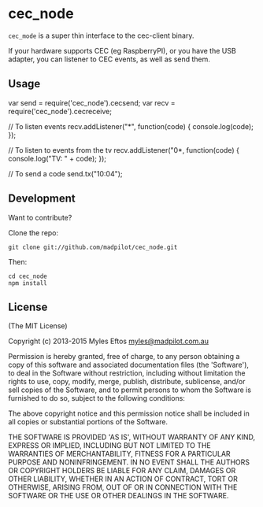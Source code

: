 # cec_node

```cec_mode``` is a super thin interface to the cec-client binary. 

If your hardware supports CEC (eg RaspberryPI), or you have
the USB adapter, you can listener to CEC events, as well as send them.

## Usage

var send = require('cec_node').cecsend;
var recv = require('cec_node').cecreceive;

// To listen events
recv.addListener("*", function(code) {
  console.log(code);
});

// To listen to events from the tv
recv.addListener("0*, function(code) {
  console.log("TV: " + code);
});

// To send a code
send.tx("10:04");

## Development

Want to contribute?

Clone the repo:

```git clone git://github.com/madpilot/cec_node.git```

Then:

```
cd cec_node
npm install
```

## License

(The MIT License)

Copyright (c) 2013-2015 Myles Eftos <myles@madpilot.com.au>

Permission is hereby granted, free of charge, to any person obtaining a copy of this software and associated documentation files (the 'Software'), to deal in the Software without restriction, including without limitation the rights to use, copy, modify, merge, publish, distribute, sublicense, and/or sell copies of the Software, and to permit persons to whom the Software is furnished to do so, subject to the following conditions:

The above copyright notice and this permission notice shall be included in all copies or substantial portions of the Software.

THE SOFTWARE IS PROVIDED 'AS IS', WITHOUT WARRANTY OF ANY KIND, EXPRESS OR IMPLIED, INCLUDING BUT NOT LIMITED TO THE WARRANTIES OF MERCHANTABILITY, FITNESS FOR A PARTICULAR PURPOSE AND NONINFRINGEMENT. IN NO EVENT SHALL THE AUTHORS OR COPYRIGHT HOLDERS BE LIABLE FOR ANY CLAIM, DAMAGES OR OTHER LIABILITY, WHETHER IN AN ACTION OF CONTRACT, TORT OR OTHERWISE, ARISING FROM, OUT OF OR IN CONNECTION WITH THE SOFTWARE OR THE USE OR OTHER DEALINGS IN THE SOFTWARE.
